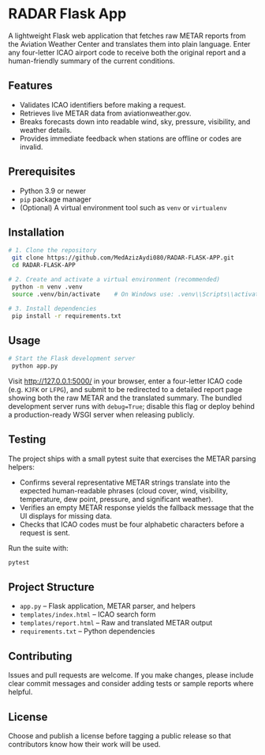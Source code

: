 # RADAR Flask App

A lightweight Flask web application that fetches raw METAR reports from the Aviation Weather Center and translates them into plain language. Enter any four-letter ICAO airport code to receive both the original report and a human-friendly summary of the current conditions.

## Features
- Validates ICAO identifiers before making a request.
- Retrieves live METAR data from aviationweather.gov.
- Breaks forecasts down into readable wind, sky, pressure, visibility, and weather details.
- Provides immediate feedback when stations are offline or codes are invalid.

## Prerequisites
- Python 3.9 or newer
- `pip` package manager
- (Optional) A virtual environment tool such as `venv` or `virtualenv`

## Installation
```bash
# 1. Clone the repository
 git clone https://github.com/MedAzizAydi080/RADAR-FLASK-APP.git
 cd RADAR-FLASK-APP

# 2. Create and activate a virtual environment (recommended)
 python -m venv .venv
 source .venv/bin/activate    # On Windows use: .venv\\Scripts\\activate

# 3. Install dependencies
 pip install -r requirements.txt
```

## Usage
```bash
# Start the Flask development server
 python app.py
```

Visit http://127.0.0.1:5000/ in your browser, enter a four-letter ICAO code (e.g. `KJFK` or `LFPG`), and submit to be redirected to a detailed report page showing both the raw METAR and the translated summary. The bundled development server runs with `debug=True`; disable this flag or deploy behind a production-ready WSGI server when releasing publicly.

## Testing
The project ships with a small pytest suite that exercises the METAR parsing helpers:
- Confirms several representative METAR strings translate into the expected human-readable phrases (cloud cover, wind, visibility, temperature, dew point, pressure, and significant weather).
- Verifies an empty METAR response yields the fallback message that the UI displays for missing data.
- Checks that ICAO codes must be four alphabetic characters before a request is sent.

Run the suite with:
```bash
pytest
```

## Project Structure
- `app.py` – Flask application, METAR parser, and helpers
- `templates/index.html` – ICAO search form
- `templates/report.html` – Raw and translated METAR output
- `requirements.txt` – Python dependencies

## Contributing
Issues and pull requests are welcome. If you make changes, please include clear commit messages and consider adding tests or sample reports where helpful.

## License
Choose and publish a license before tagging a public release so that contributors know how their work will be used.
